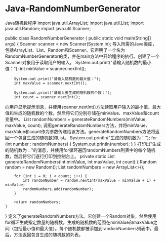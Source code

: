 # Java-RandomNumberGenerator
Java随机数程序
import java.util.ArrayList;
import java.util.List;
import java.util.Random;
import java.util.Scanner;

public class RandomNumberGenerator {
    public static void main(String[] args) {
        Scanner scanner = new Scanner(System.in);
导入所需的Java类库，包括ArrayList、List、Random和Scanner。它声明了一个名为RandomNumberGenerator的类，并在main方法中开始程序的执行。创建了一个Scanner对象用于读取用户的输入。
        System.out.print("请输入随机数的最小值：");
        int minValue = scanner.nextInt();

        System.out.print("请输入随机数的最大值：");
        int maxValue = scanner.nextInt();

        System.out.print("请输入要生成的随机数的个数：");
        int count = scanner.nextInt();
向用户显示提示消息，并使用scanner.nextInt()方法读取用户输入的最小值、最大值和生成的随机数的个数，然后将它们分别存储在minValue、maxValue和count变量中。
        List<Integer> randomNumbers = generateRandomNumbers(minValue, maxValue, count);
调用generateRandomNumbers方法，并将minValue、maxValue和count作为参数传递给该方法。generateRandomNumbers方法将返回一个包含生成的随机数的List。
        System.out.println("生成的随机数为：");
        for (int number : randomNumbers) {
            System.out.println(number);
        }
    }
打印出"生成的随机数为："的消息，并使用for循环遍历randomNumbers列表中的每个随机数，然后将它们逐行打印到控制台上。
    private static List<Integer> generateRandomNumbers(int minValue, int maxValue, int count) {
        Random random = new Random();
        List<Integer> randomNumbers = new ArrayList<>();

        for (int i = 0; i < count; i++) {
            int randomNumber = random.nextInt(maxValue - minValue + 1) + minValue;
            randomNumbers.add(randomNumber);
        }

        return randomNumbers;
    }
}
定义了generateRandomNumbers方法。它创建一个Random对象，然后使用for循环生成指定数量的随机数。生成的随机数的范围在minValue和maxValue之间（包括最小值和最大值）。每个随机数都被添加到randomNumbers列表中。最后，方法返回包含生成的随机数的列表。
